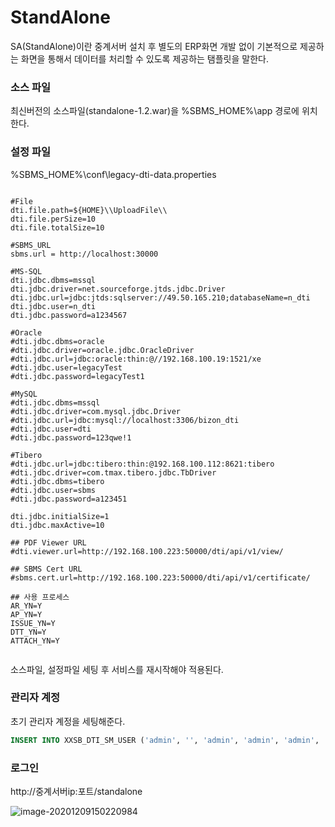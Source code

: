 # StandAlone

SA(StandAlone)이란 중계서버 설치 후 별도의 ERP화면 개발 없이 기본적으로 제공하는 화면을 통해서 데이터를 처리할 수 있도록 제공하는 탬플릿을 말한다.



### 소스 파일

최신버전의 소스파일(standalone-1.2.war)을 %SBMS_HOME%\app 경로에 위치한다.



### 설정 파일

%SBMS_HOME%\conf\legacy-dti-data.properties

```properties

#File
dti.file.path=${HOME}\\UploadFile\\
dti.file.perSize=10
dti.file.totalSize=10

#SBMS_URL
sbms.url = http://localhost:30000

#MS-SQL
dti.jdbc.dbms=mssql
dti.jdbc.driver=net.sourceforge.jtds.jdbc.Driver
dti.jdbc.url=jdbc:jtds:sqlserver://49.50.165.210;databaseName=n_dti
dti.jdbc.user=n_dti
dti.jdbc.password=a1234567

#Oracle
#dti.jdbc.dbms=oracle
#dti.jdbc.driver=oracle.jdbc.OracleDriver
#dti.jdbc.url=jdbc:oracle:thin:@//192.168.100.19:1521/xe
#dti.jdbc.user=legacyTest
#dti.jdbc.password=legacyTest1

#MySQL
#dti.jdbc.dbms=mssql
#dti.jdbc.driver=com.mysql.jdbc.Driver
#dti.jdbc.url=jdbc:mysql://localhost:3306/bizon_dti
#dti.jdbc.user=dti
#dti.jdbc.password=123qwe!1

#Tibero
#dti.jdbc.url=jdbc:tibero:thin:@192.168.100.112:8621:tibero
#dti.jdbc.driver=com.tmax.tibero.jdbc.TbDriver
#dti.jdbc.dbms=tibero
#dti.jdbc.user=sbms
#dti.jdbc.password=a123451

dti.jdbc.initialSize=1
dti.jdbc.maxActive=10

## PDF Viewer URL
#dti.viewer.url=http://192.168.100.223:50000/dti/api/v1/view/

## SBMS Cert URL
#sbms.cert.url=http://192.168.100.223:50000/dti/api/v1/certificate/

## 사용 프로세스
AR_YN=Y
AP_YN=Y
ISSUE_YN=Y
DTT_YN=Y
ATTACH_YN=Y
 
```



소스파일, 설정파일 세팅 후 서비스를 재시작해야 적용된다.



### 관리자 계정

초기 관리자 계정을 세팅해준다.

```sql
INSERT INTO XXSB_DTI_SM_USER ('admin', '', 'admin', 'admin', 'admin', 'Y', 'test@test.com', '', 'test@test.com', '')
```



### 로그인

http://중계서버ip:포트/standalone

![image-20201209150220984](C:\Users\user\AppData\Roaming\Typora\typora-user-images\image-20201209150220984.png)





